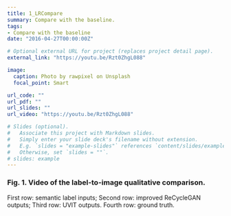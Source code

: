 ```yaml
---
title: 1_LRCompare
summary: Compare with the baseline. 
tags:
- Compare with the baseline
date: "2016-04-27T00:00:00Z"

# Optional external URL for project (replaces project detail page).
external_link: "https://youtu.be/Rzt0ZhgL088"

image:
  caption: Photo by rawpixel on Unsplash
  focal_point: Smart

url_code: ""
url_pdf: ""
url_slides: ""
url_video: "https://youtu.be/Rzt0ZhgL088"

# Slides (optional).
#   Associate this project with Markdown slides.
#   Simply enter your slide deck's filename without extension.
#   E.g. `slides = "example-slides"` references `content/slides/example-slides.md`.
#   Otherwise, set `slides = ""`.
# slides: example
---
```


### Fig. 1. Video of the label-to-image qualitative comparison.
First row: semantic label inputs; Second row: improved ReCycleGAN outputs; Third row: UVIT outputs. Fourth row: ground truth.
